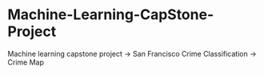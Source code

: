# Machine-Learning-CapStone-Project
Machine learning capstone project -> San Francisco Crime Classification -> Crime Map
